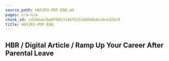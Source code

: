 ```yaml
---
source_path: H05JR3-PDF-ENG.md
pages: n/a-n/a
chunk_id: cd294ae3ba0f9023146f61518894bdec0ce42bc9
title: H05JR3-PDF-ENG
---
```

## HBR / Digital Article / Ramp Up Your Career After Parental Leave
